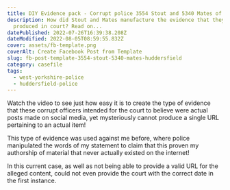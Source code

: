```yaml
---
title: DIY Evidence pack - Corrupt police 3554 Stout and 5340 Mates of Huddersfield
description: How did Stout and Mates manufacture the evidence that they recently
  produced in court? Read on...
datePublished: 2022-07-26T16:39:38.208Z
dateModified: 2022-08-05T08:59:55.832Z
cover: assets/fb-template.png
coverAlt: Create Facebook Post from Template
slug: fb-post-template-3554-stout-5340-mates-huddersfield
category: casefile
tags:
  - west-yorkshire-police
  - huddersfield-police
---
```

Watch the video to see just how easy it is to create the type of evidence that these corrupt officers intended for the court to believe were actual posts made on social media, yet mysteriously cannot produce a single URL pertaining to an actual item!

This type of evidence was used against me before, where police manipulated the words of my statement to claim that this proven my authorship of material that never actually existed on the internet!

In this current case, as well as not being able to provide a valid URL for the alleged content, could not even provide the court with the correct date in the first instance.